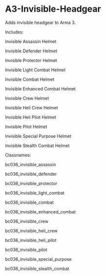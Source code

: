 # A3-Invisible-Headgear
Adds invisible headgear to Arma 3.


Includes:

Invisible Assassin Helmet

Invisible Defender Helmet

Invisible Protector Helmet

Invisible Light Combat Helmet

Invisible Combat Helmet

Invisible Enhanced Combat Helmet

Invisible Crew Helmet

Invisible Heli Crew Helmet

Invisible Heli Pilot Helmet

Invisible Pilot Helmet

Invisible Special Purpose Helmet

Invisible Stealth Combat Helmet


Classnames:

bc036_invisible_assassin

bc036_invisible_defender

bc036_invisible_protector

bc036_invisible_light_combat

bc036_invisible_combat

bc036_invisible_enhanced_combat

bc036_invisible_crew

bc036_invisible_heli_crew

bc036_invisible_heli_pilot

bc036_invisible_pilot

bc036_invisible_special_purpose

bc036_invisible_stealth_combat

